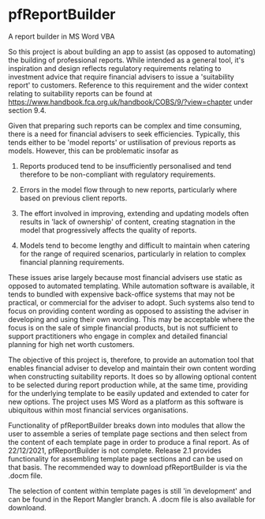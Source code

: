 # pfReportBuilder
A report builder in MS Word VBA

So this project is about building an app to assist (as opposed to automating) the building of professional reports. While intended as a general tool, it's inspiration and design reflects regulatory requirements relating to investment advice that require financial advisers to issue a 'suitability report' to customers. Reference to this requirement and the wider context relating to suitability reports can be found at https://www.handbook.fca.org.uk/handbook/COBS/9/?view=chapter under section 9.4.

Given that preparing such reports can be complex and time consuming, there is a need for financial advisers to seek efficiencies. Typically, this tends either to be 'model reports' or ustilisation of previous reports as models. However, this can be problematic insofar as 

1) Reports produced tend to be insufficiently personalised and tend therefore to be non-compliant with regulatory requirements.

2) Errors in the model flow through to new reports, particularly where based on previous client reports. 

3) The effort involved in improving, extending and updating models often results in 'lack of ownership' of content, creating stagnation in the model that progressively affects the quality of reports. 

5) Models tend to become lengthy and difficult to maintain when catering for the range of required scenarios, particularly in relation to complex financial planning requirements. 

These issues arise largely because most financial advisers use static as opposed to automated templating. While automation software is available, it tends to bundled with expensive back-office systems that may not be practical, or commercial for the adviser to adopt. Such systems also tend to focus on providing content wording as opposed to assisting the adviser in developing and using their own wording. This may be acceptable where the focus is on the sale of simple financial products, but is not sufficient to support practitioners who engage in complex and detailed financial planning for high net worth customers.

The objective of this project is, therefore, to provide an automation tool that enables financial adviser to develop and maintain their own content wording when constructing suitability reports. It does so by allowing optional content to be selected during report production while, at the same time, providing for the underlying template to be easily updated and extended to cater for new options. The project uses MS Word as a platform as this software is ubiquitous within most financial services organisations.  

Functionality of pfReportBuilder breaks down into modules that allow the user to assemble a series of template page sections and then select from the content of each template page in order to produce a final report. As of 22/12/2021, pfReportBuilder is not complete. Release 2.1 provides functionality for assembling template page sections and can be used on that basis. The recommended way to download pfReportBuilder is via the .docm file. 

The selection of content within template pages is still 'in development' and can be found in the Report Mangler branch. A .docm file is also available for downloand. 
